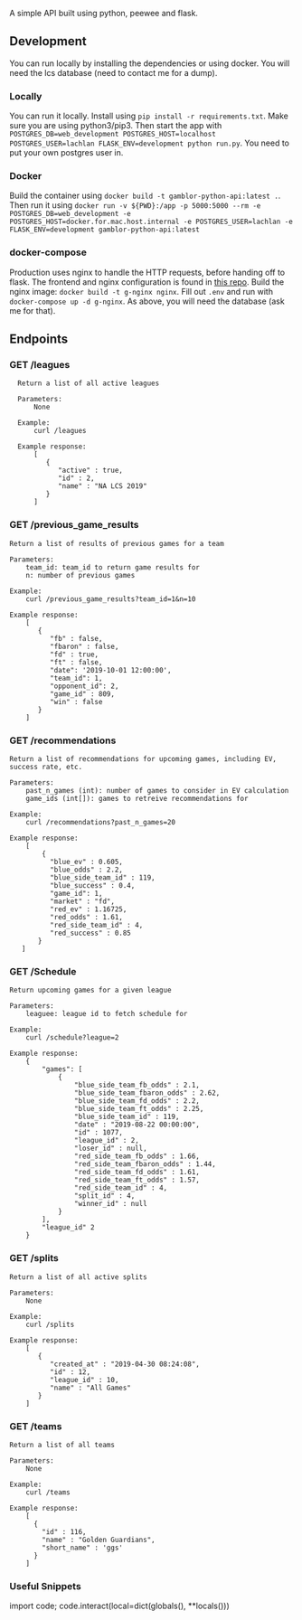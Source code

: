 A simple API built using python, peewee and flask.

## Development

You can run locally by installing the dependencies or using docker. You will need the lcs database (need to contact me for a dump).

### Locally

You can run it locally. Install using `pip install -r requirements.txt`. Make sure you are using python3/pip3. Then start the app with `POSTGRES_DB=web_development POSTGRES_HOST=localhost POSTGRES_USER=lachlan FLASK_ENV=development python run.py`. You need to put your own postgres user in.

### Docker

Build the container using `docker build -t gamblor-python-api:latest .`. Then run it using `docker run -v ${PWD}:/app -p 5000:5000 --rm -e POSTGRES_DB=web_development -e POSTGRES_HOST=docker.for.mac.host.internal -e POSTGRES_USER=lachlan -e FLASK_ENV=development gamblor-python-api:latest`

### docker-compose

Production uses nginx to handle the HTTP requests, before handing off to flask. The frontend and nginx configuration is found in [this repo](https://github.com/lmiller1990/gamblor-frontend). Build the nginx image: `docker build -t g-nginx nginx`. Fill out `.env` and run with `docker-compose up -d g-nginx`. As above, you will need the database (ask me for that).

## Endpoints

### GET /leagues

```
  Return a list of all active leagues

  Parameters:
      None

  Example:
      curl /leagues

  Example response:
      [
         {
            "active" : true,
            "id" : 2,
            "name" : "NA LCS 2019"
         }
      ]
```

### GET /previous_game_results


```
Return a list of results of previous games for a team

Parameters:
    team_id: team_id to return game results for
    n: number of previous games

Example:
    curl /previous_game_results?team_id=1&n=10

Example response:
    [
       {
          "fb" : false,
          "fbaron" : false,
          "fd" : true,
          "ft" : false,
          "date": '2019-10-01 12:00:00',
          "team_id": 1,
          "opponent_id": 2,
          "game_id" : 809,
          "win" : false
       }
    ]
```

### GET /recommendations

```
Return a list of recommendations for upcoming games, including EV, success rate, etc.

Parameters:
    past_n_games (int): number of games to consider in EV calculation
    game_ids (int[]): games to retreive recommendations for

Example:
    curl /recommendations?past_n_games=20

Example response:
    [
        {
          "blue_ev" : 0.605,
          "blue_odds" : 2.2,
          "blue_side_team_id" : 119,
          "blue_success" : 0.4,
          "game_id": 1,
          "market" : "fd",
          "red_ev" : 1.16725,
          "red_odds" : 1.61,
          "red_side_team_id" : 4,
          "red_success" : 0.85
       }
   ]
```

### GET /Schedule

```
Return upcoming games for a given league

Parameters:
    leaguee: league id to fetch schedule for

Example:
    curl /schedule?league=2

Example response:
    {
        "games": [
            {
                "blue_side_team_fb_odds" : 2.1,
                "blue_side_team_fbaron_odds" : 2.62,
                "blue_side_team_fd_odds" : 2.2,
                "blue_side_team_ft_odds" : 2.25,
                "blue_side_team_id" : 119,
                "date" : "2019-08-22 00:00:00",
                "id" : 1077,
                "league_id" : 2,
                "loser_id" : null,
                "red_side_team_fb_odds" : 1.66,
                "red_side_team_fbaron_odds" : 1.44,
                "red_side_team_fd_odds" : 1.61,
                "red_side_team_ft_odds" : 1.57,
                "red_side_team_id" : 4,
                "split_id" : 4,
                "winner_id" : null
            }
        ],
        "league_id" 2
    }
```

### GET /splits

```
Return a list of all active splits

Parameters:
    None

Example:
    curl /splits

Example response:
    [
       {
          "created_at" : "2019-04-30 08:24:08",
          "id" : 12,
          "league_id" : 10,
          "name" : "All Games"
       }
    ]
```

### GET /teams

```
Return a list of all teams

Parameters:
    None

Example:
    curl /teams

Example response:
    [
      {
        "id" : 116,
        "name" : "Golden Guardians",
        "short_name" : 'ggs'
      }
    ]
```

### Useful Snippets

import code; code.interact(local=dict(globals(), **locals()))
